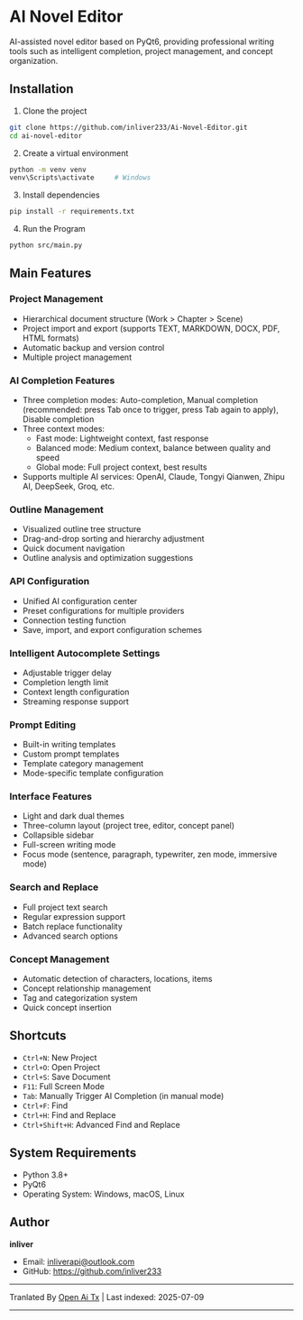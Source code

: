 # AI Novel Editor

AI-assisted novel editor based on PyQt6, providing professional writing tools such as intelligent completion, project management, and concept organization.

## Installation

1. Clone the project
```bash
git clone https://github.com/inliver233/Ai-Novel-Editor.git
cd ai-novel-editor
```

2. Create a virtual environment
```bash
python -m venv venv
venv\Scripts\activate     # Windows
```

3. Install dependencies
```bash
pip install -r requirements.txt
```
4. Run the Program
```bash
python src/main.py
```

## Main Features

### Project Management
- Hierarchical document structure (Work > Chapter > Scene)
- Project import and export (supports TEXT, MARKDOWN, DOCX, PDF, HTML formats)
- Automatic backup and version control
- Multiple project management

### AI Completion Features
- Three completion modes: Auto-completion, Manual completion (recommended: press Tab once to trigger, press Tab again to apply), Disable completion
- Three context modes:
  - Fast mode: Lightweight context, fast response
  - Balanced mode: Medium context, balance between quality and speed
  - Global mode: Full project context, best results
- Supports multiple AI services: OpenAI, Claude, Tongyi Qianwen, Zhipu AI, DeepSeek, Groq, etc.
### Outline Management
- Visualized outline tree structure
- Drag-and-drop sorting and hierarchy adjustment
- Quick document navigation
- Outline analysis and optimization suggestions

### API Configuration
- Unified AI configuration center
- Preset configurations for multiple providers
- Connection testing function
- Save, import, and export configuration schemes

### Intelligent Autocomplete Settings
- Adjustable trigger delay
- Completion length limit
- Context length configuration
- Streaming response support

### Prompt Editing
- Built-in writing templates
- Custom prompt templates
- Template category management
- Mode-specific template configuration
### Interface Features
- Light and dark dual themes
- Three-column layout (project tree, editor, concept panel)
- Collapsible sidebar
- Full-screen writing mode
- Focus mode (sentence, paragraph, typewriter, zen mode, immersive mode)

### Search and Replace
- Full project text search
- Regular expression support
- Batch replace functionality
- Advanced search options

### Concept Management
- Automatic detection of characters, locations, items
- Concept relationship management
- Tag and categorization system
- Quick concept insertion

## Shortcuts
- `Ctrl+N`: New Project
- `Ctrl+O`: Open Project
- `Ctrl+S`: Save Document
- `F11`: Full Screen Mode
- `Tab`: Manually Trigger AI Completion (in manual mode)
- `Ctrl+F`: Find
- `Ctrl+H`: Find and Replace
- `Ctrl+Shift+H`: Advanced Find and Replace


## System Requirements

- Python 3.8+
- PyQt6
- Operating System: Windows, macOS, Linux

## Author

**inliver**
- Email: inliverapi@outlook.com  
- GitHub: https://github.com/inliver233

---

Tranlated By [Open Ai Tx](https://github.com/OpenAiTx/OpenAiTx) | Last indexed: 2025-07-09

---